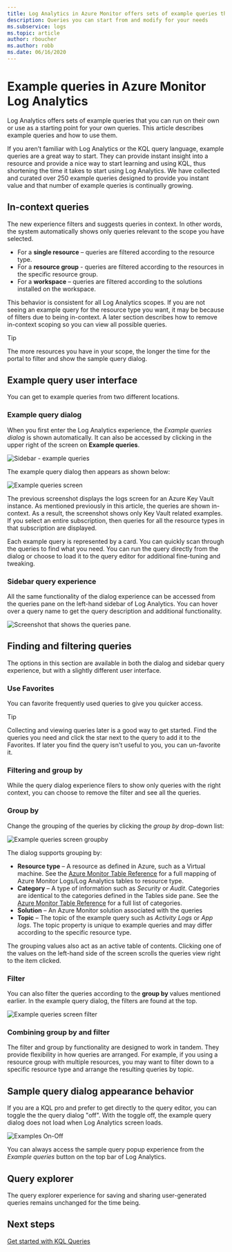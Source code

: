 ```yaml
---
title: Log Analytics in Azure Monitor offers sets of example queries that you can run on their own or use as a starting point for your own queries. 
description: Queries you can start from and modify for your needs 
ms.subservice: logs
ms.topic: article
author: rboucher
ms.author: robb
ms.date: 06/16/2020
---
```


# Example queries in Azure Monitor Log Analytics
Log Analytics offers sets of example queries that you can run on their own or use as a starting point for your own queries. This article describes example queries and how to use them.

If you aren't familiar with Log Analytics or the KQL query language, example queries are a great way to start. They can provide instant insight into a resource and provide a nice way to start learning and using KQL, thus shortening the time it takes to start using Log Analytics. We have collected and curated over 250 example queries designed to provide you instant value and that number of example queries is continually growing.

## In-context queries

The new experience filters and suggests queries in context. In other words, the system automatically shows only queries relevant to the scope you have selected.

- For a **single resource** – queries are filtered according to the resource type.
- For a **resource group** - queries are filtered according to the resources in the specific resource group.
- For a **workspace** – queries are filtered according to the solutions installed on the workspace.

This behavior is consistent for all Log Analytics scopes. If you are not seeing an example query for the resource type you want, it may be because of filters  due to being in-context. A later section describes how to remove in-context scoping so you can view all possible queries.

> [!TIP]
> The more resources you have in your scope, the longer the time for the portal to filter and show the sample query dialog.

## Example query user interface

You can get to example queries from two different locations.

### Example query dialog

When you first enter the Log Analytics experience, the *Example queries dialog* is shown automatically.  It can also be accessed by clicking in the upper right of the screen on **Example queries**.

![Sidebar - example queries](media/saved-queries/sidebar-2.png)

The example query dialog then appears as shown below:  

![Example queries screen](media/saved-queries/example-query-start.png)

The previous screenshot displays the logs screen for an Azure Key Vault instance. As mentioned previously in this article, the queries are shown in-context.  As a result, the screenshot shows only Key Vault related examples. If you select an entire subscription, then queries for all the resource types in that subscription are displayed.  

Each example query is represented by a card. You can quickly scan through the queries to find what you need. You can run the query directly from the dialog or choose to load it to the query editor for additional fine-tuning and tweaking.

### Sidebar query experience

All the same functionality of the dialog experience can be accessed from the queries pane on the left-hand sidebar of Log Analytics. You can hover over a query name to get the query description and additional functionality.

![Screenshot that shows the queries pane.](media/saved-queries/sidebar-3.png)

## Finding and filtering queries

The options in this section are available in both the dialog and sidebar query experience, but with a slightly different user interface.  

### Use Favorites

You can favorite frequently used queries to give you quicker access.

> [!TIP]
> Collecting and viewing queries later is a good way to get started. Find the queries you need and click the star next to the query to add it to the Favorites. If later you find the query isn't useful to you, you can un-favorite it.  

### Filtering and group by

While the query dialog experience filers to show only queries with the right context, you can choose to remove the filter and see all the queries.

### Group by

Change the grouping of the queries by clicking the *group by* drop-down list:

![Example queries screen groupby](media/saved-queries/example-query-groupby.png)

The dialog supports grouping by:

- **Resource type** – A resource as defined in Azure, such as a Virtual machine. See the [Azure Monitor Table Reference](/azure/azure-monitor/reference/tables/tables-resourcetype) for a full mapping of Azure Monitor Logs/Log Analytics tables to resource type.  
- **Category** – A type of information such as *Security* or *Audit*. Categories are identical to the categories defined in the Tables side pane. See the [Azure Monitor Table Reference](/azure/azure-monitor/reference/tables/tables-category) for a full list of categories.  
- **Solution** – An Azure Monitor solution associated with the queries
- **Topic** – The topic of the example query such as *Activity Logs* or *App logs*. The topic property is unique to example queries and may differ according to the specific resource type.

The grouping values also act as an active table of contents. Clicking one of the values on the left-hand side of the screen scrolls the queries view right to the item clicked.

### Filter

You can also filter the queries according to the **group by** values mentioned earlier. In the example query dialog, the filters are found at the top.

![Example queries screen filter](media/saved-queries/example-query-filter.png)

### Combining group by and filter

The filter and group by functionality are designed to work in tandem. They provide flexibility in how queries are arranged. For example, if you using a resource group with multiple resources, you may want to filter down to a specific resource type and arrange the resulting queries by topic.

## Sample query dialog appearance behavior

If you are a KQL pro and prefer to get directly to the query editor, you can toggle the the query dialog "off". With the toggle off, the example query dialog does not load when Log Analytics screen loads.

![Examples On-Off](media/saved-queries/examples-on-off.png)

You can always access the sample query popup experience from the *Example queries* button on the top bar of Log Analytics.

## Query explorer

The query explorer experience for saving and sharing user-generated queries remains unchanged for the time being.

## Next steps

[Get started with KQL Queries](get-started-queries.md)